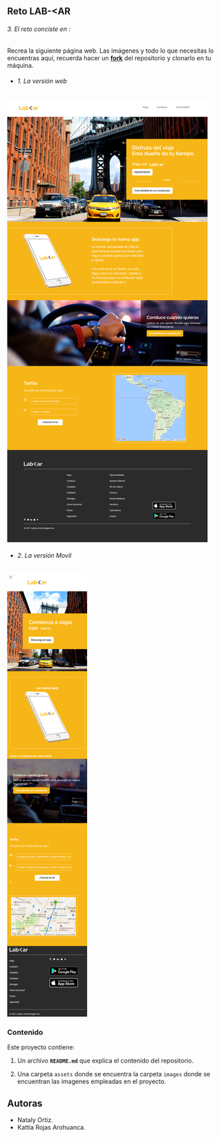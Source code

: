 ## Reto LAB-<AR

###### 3. El reto conciste en :

Recrea la siguiente página web. Las imágenes y todo lo que necesitas lo encuentras aquí, recuerda hacer un [**fork**](https://github.com/Laboratoria-learning/lab-car-boilerplate) del repositorio y clonarlo en tu máquina.

* ###### 1. La versión web
![](assets/images/desktop.png)

* ###### 2. La versión Movil
![](assets/images/movil.png)

### Contenido

Este proyecto contiene:

1. Un archivo  **`README.md`** que explica el contenido del repositorio.

2. Una carpeta `assets` donde se encuentra la carpeta `images` donde se encuentran las imagenes empleadas en el proyecto.

## Autoras

* Nataly Ortiz.
* Kattia Rojas Arohuanca.
